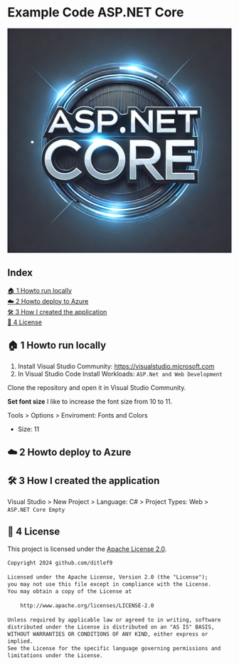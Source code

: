 # Example Code ASP.NET Core

![Logo](docs/aspnet-core-logo.png)

## Index

[🏠 1 Howto run locally](#🏠-1-howto-run-locally)<br>
[☁️ 2 Howto deploy to Azure](#☁️-2-howto-deploy-to-azure)<br>
[🛠️ 3 How I created the application](#🛠️-4-how-i-created-the-application)<br>
[📜 4 License](#📜-5-license)<br>

## 🏠 1 Howto run locally

1. Install Visual Studio Community: https://visualstudio.microsoft.com
2. In Visual Studio Code Install Workloads: `ASP.Net and Web Development`

Clone the repository and open it in Visual Studio Community.

**Set font size**
I like to increase the font size from 10 to 11.

Tools > Options > Enviroment: Fonts and Colors

* Size: 11



## ☁️ 2 Howto deploy to Azure


## 🛠️ 3 How I created the application

Visual Studio > New Project > Language: C# > Project Types: Web > `ASP.NET Core Empty`


## 📜 4 License

This project is licensed under the
[Apache License 2.0](https://www.apache.org/licenses/LICENSE-2.0).

```
Copyright 2024 github.com/ditlef9

Licensed under the Apache License, Version 2.0 (the "License");
you may not use this file except in compliance with the License.
You may obtain a copy of the License at

    http://www.apache.org/licenses/LICENSE-2.0

Unless required by applicable law or agreed to in writing, software
distributed under the License is distributed on an "AS IS" BASIS,
WITHOUT WARRANTIES OR CONDITIONS OF ANY KIND, either express or implied.
See the License for the specific language governing permissions and
limitations under the License.
```
